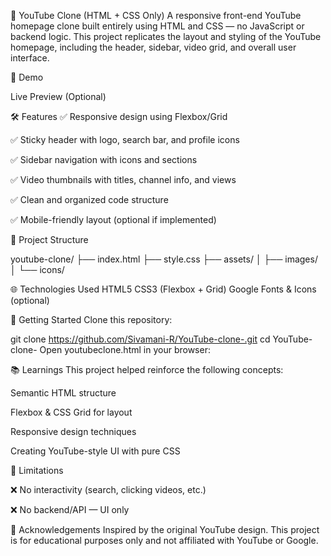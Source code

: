 🎥 YouTube Clone (HTML + CSS Only)
A responsive front-end YouTube homepage clone built entirely using HTML and CSS — no JavaScript or backend logic. This project replicates the layout and styling of the YouTube homepage, including the header, sidebar, video grid, and overall user interface.

📸 Demo

Live Preview (Optional)

🛠️ Features
✅ Responsive design using Flexbox/Grid

✅ Sticky header with logo, search bar, and profile icons

✅ Sidebar navigation with icons and sections

✅ Video thumbnails with titles, channel info, and views

✅ Clean and organized code structure

✅ Mobile-friendly layout (optional if implemented)

📁 Project Structure

youtube-clone/
├── index.html
├── style.css
├── assets/
│   ├── images/
│   └── icons/

🌐 Technologies Used
HTML5
CSS3 (Flexbox + Grid)
Google Fonts & Icons (optional)

🚀 Getting Started
Clone this repository:

git clone https://github.com/Sivamani-R/YouTube-clone-.git
cd YouTube-clone-
Open youtubeclone.html in your browser:

📚 Learnings
This project helped reinforce the following concepts:

Semantic HTML structure

Flexbox & CSS Grid for layout

Responsive design techniques

Creating YouTube-style UI with pure CSS

📌 Limitations

❌ No interactivity (search, clicking videos, etc.)

❌ No backend/API — UI only

🙌 Acknowledgements
Inspired by the original YouTube design. This project is for educational purposes only and not affiliated with YouTube or Google.


